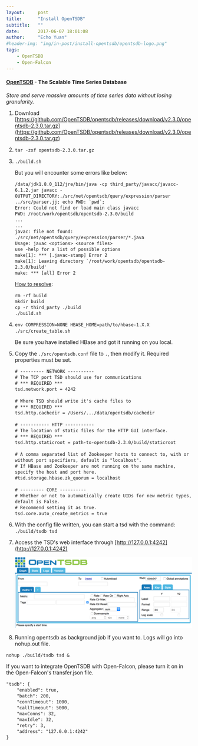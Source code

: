 ```yaml
---
layout:     post
title:      "Install OpenTSDB"
subtitle:   ""
date:       2017-06-07 18:01:08
author:     "Echo Yuan"
#header-img: "img/in-post/install-opentsdb/opentsdb-logo.png"
tags:
    - OpenTSDB
    - Open-Falcon
---
```

#### [OpenTSDB](http://opentsdb.net/) - The Scalable Time Series Database
*Store and serve massive amounts of time series data without losing granularity.*

1. Download [https://github.com/OpenTSDB/opentsdb/releases/download/v2.3.0/opentsdb-2.3.0.tar.gz](https://github.com/OpenTSDB/opentsdb/releases/download/v2.3.0/opentsdb-2.3.0.tar.gz)
2. `tar -zxf opentsdb-2.3.0.tar.gz`
3. `./build.sh`

    But you will encounter some errors like below:
    ```
    /data/jdk1.8.0_112/jre/bin/java -cp third_party/javacc/javacc-6.1.2.jar javacc -OUTPUT_DIRECTORY:./src/net/opentsdb/query/expression/parser ../src/parser.jj; echo PWD: `pwd`;
    Error: Could not find or load main class javacc
    PWD: /root/work/opentsdb/opentsdb-2.3.0/build
    ...
    ...
    javac: file not found: ./src/net/opentsdb/query/expression/parser/*.java
    Usage: javac <options> <source files>
    use -help for a list of possible options
    make[1]: *** [.javac-stamp] Error 2
    make[1]: Leaving directory `/root/work/opentsdb/opentsdb-2.3.0/build'
    make: *** [all] Error 2
    ```
    [How to resolve](https://github.com/OpenTSDB/opentsdb/issues/931):
    ```Shell
    rm -rf build
    mkdir build
    cp -r third_party ./build
    ./build.sh
    ```

4. `env COMPRESSION=NONE HBASE_HOME=path/to/hbase-1.X.X ./src/create_table.sh`

    Be sure you have installed HBase and got it running on you local.
5. Copy the `./src/opentsdb.conf` file to `.`, then modify it. Required properties must be set.
    ```
    # --------- NETWORK ----------
    # The TCP port TSD should use for communications
    # *** REQUIRED ***
    tsd.network.port = 4242

    # Where TSD should write it's cache files to
    # *** REQUIRED ***
    tsd.http.cachedir = /Users/.../data/opentsdb/cachedir

    # ----------- HTTP -----------
    # The location of static files for the HTTP GUI interface.
    # *** REQUIRED ***
    tsd.http.staticroot = path-to-opentsdb-2.3.0/build/staticroot

    # A comma separated list of Zookeeper hosts to connect to, with or without port specifiers, default is "localhost".
    # If HBase and Zookeeper are not running on the same machine, specify the host and port here.
    #tsd.storage.hbase.zk_quorum = localhost

    # --------- CORE ----------
    # Whether or not to automatically create UIDs for new metric types, default is False.
    # Recommend setting it as true.
    tsd.core.auto_create_metrics = true
    ```

6. With the config file written, you can start a tsd with the command: `./build/tsdb tsd`
7. Access the TSD's web interface through [http://127.0.0.1:4242](http://127.0.0.1:4242)

    ![opentsdb-web-gui](/img/in-post/install-opentsdb/opentsdb-is-running.png)
8. Running opentsdb as background job if you want to. Logs will go into nohup.out file.
```
nohup ./build/tsdb tsd &
```

If you want to integrate OpenTSDB with Open-Falcon, please turn it on in the Open-Falcon's transfer.json file.
```
"tsdb": {
    "enabled": true,
    "batch": 200,
    "connTimeout": 1000,
    "callTimeout": 5000,
    "maxConns": 32,
    "maxIdle": 32,
    "retry": 3,
    "address": "127.0.0.1:4242"
}
```


